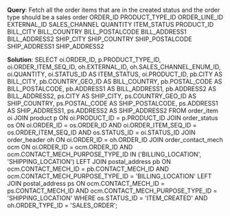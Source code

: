 **Query**: Fetch all the order items that are in the created status and the order type should be a sales order
ORDER_ID
PRODUCT_TYPE_ID
ORDER_LINE_ID
EXTERNAL_ID
SALES_CHANNEL
QUANTITY
ITEM_STATUS 
PRODUCT_ID
BILL_CITY
BILL_COUNTRY
BILL_POSTALCODE
BILL_ADDRESS1
BILL_ADDRESS2
SHIP_CITY
SHIP_COUNTRY
SHIP_POSTALCODE
SHIP_ADDRESS1
SHIP_ADDRESS2


**Solution**:
SELECT
    oi.ORDER_ID,
    p.PRODUCT_TYPE_ID,
    oi.ORDER_ITEM_SEQ_ID,
    oh.EXTERNAL_ID,
    oh.SALES_CHANNEL_ENUM_ID,
    oi.QUANTITY,
    oi.STATUS_ID AS ITEM_STATUS,
    oi.PRODUCT_ID,
    pb.CITY AS BILL_CITY,
    pb.COUNTRY_GEO_ID AS BILL_COUNTRY,
    pb.POSTAL_CODE AS BILL_POSTALCODE,
    pb.ADDRESS1 AS BILL_ADDRESS1,
    pb.ADDRESS2 AS BILL_ADDRESS2,
    ps.CITY AS SHIP_CITY,
    ps.COUNTRY_GEO_ID AS SHIP_COUNTRY,
    ps.POSTAL_CODE AS SHIP_POSTALCODE,
    ps.ADDRESS1 AS SHIP_ADDRESS1,
    ps.ADDRESS2 AS SHIP_ADDRESS2
FROM order_item oi
JOIN product p ON oi.PRODUCT_ID = p.PRODUCT_ID
JOIN order_status os ON oi.ORDER_ID = os.ORDER_ID AND oi.ORDER_ITEM_SEQ_ID = os.ORDER_ITEM_SEQ_ID AND os.STATUS_ID = oi.STATUS_ID
JOIN order_header oh ON oi.ORDER_ID = oh.ORDER_ID
JOIN order_contact_mech ocm ON oi.ORDER_ID = ocm.ORDER_ID AND ocm.CONTACT_MECH_PURPOSE_TYPE_ID IN ('BILLING_LOCATION', 'SHIPPING_LOCATION') 
LEFT JOIN postal_address pb ON ocm.CONTACT_MECH_ID = pb.CONTACT_MECH_ID AND ocm.CONTACT_MECH_PURPOSE_TYPE_ID = 'BILLING_LOCATION'
LEFT JOIN postal_address ps ON ocm.CONTACT_MECH_ID = ps.CONTACT_MECH_ID AND ocm.CONTACT_MECH_PURPOSE_TYPE_ID = 'SHIPPING_LOCATION'
WHERE
    os.STATUS_ID = 'ITEM_CREATED'
    AND oh.ORDER_TYPE_ID = 'SALES_ORDER';



